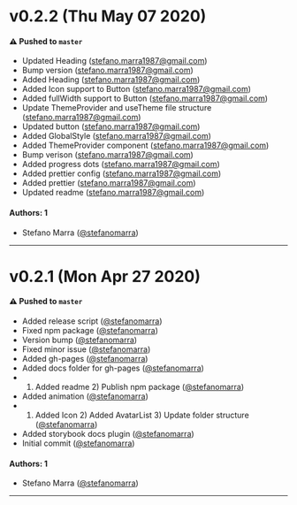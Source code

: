 # v0.2.2 (Thu May 07 2020)

#### ⚠️  Pushed to `master`

- Updated Heading (stefano.marra1987@gmail.com)
- Bump version (stefano.marra1987@gmail.com)
- Added Heading (stefano.marra1987@gmail.com)
- Added Icon support to Button (stefano.marra1987@gmail.com)
- Added fullWidth support to Button (stefano.marra1987@gmail.com)
- Update ThemeProvider and useTheme file structure (stefano.marra1987@gmail.com)
- Updated button (stefano.marra1987@gmail.com)
- Added GlobalStyle (stefano.marra1987@gmail.com)
- Added ThemeProvider component (stefano.marra1987@gmail.com)
- Bump verison (stefano.marra1987@gmail.com)
- Added progress dots (stefano.marra1987@gmail.com)
- Added prettier config (stefano.marra1987@gmail.com)
- Added prettier (stefano.marra1987@gmail.com)
- Updated readme (stefano.marra1987@gmail.com)

#### Authors: 1

- Stefano Marra ([@stefanomarra](https://github.com/stefanomarra))

---

# v0.2.1 (Mon Apr 27 2020)

#### ⚠️  Pushed to `master`

- Added release script ([@stefanomarra](https://github.com/stefanomarra))
- Fixed npm package ([@stefanomarra](https://github.com/stefanomarra))
- Version bump ([@stefanomarra](https://github.com/stefanomarra))
- Fixed minor issue ([@stefanomarra](https://github.com/stefanomarra))
- Added gh-pages ([@stefanomarra](https://github.com/stefanomarra))
- Added docs folder for gh-pages ([@stefanomarra](https://github.com/stefanomarra))
- 1) Added readme 2) Publish npm package ([@stefanomarra](https://github.com/stefanomarra))
- Added animation ([@stefanomarra](https://github.com/stefanomarra))
- 1) Added Icon 2) Added AvatarList 3) Update folder structure ([@stefanomarra](https://github.com/stefanomarra))
- Added storybook docs plugin ([@stefanomarra](https://github.com/stefanomarra))
- Initial commit ([@stefanomarra](https://github.com/stefanomarra))

#### Authors: 1

- Stefano Marra ([@stefanomarra](https://github.com/stefanomarra))

---

